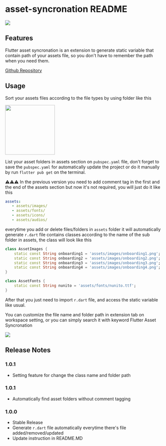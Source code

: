 # asset-syncronation README

<p float="left">
  <img src="https://raw.githubusercontent.com/yasfdany/flutter-asset-syncronation/master/assets/screenshots/preview.gif">
</p>

## Features

Flutter asset syncronation is an extension to generate static variable that contain path of your assets file, so you don't have to remember the path when you need them.

[Github Repository](https://github.com/yasfdany/flutter-asset-syncronation)

## Usage

Sort your assets files according to the file types by using folder like this

<p float="left">
  <img src="https://raw.githubusercontent.com/yasfdany/flutter-asset-syncronation/master/assets/screenshots/folder_path.jpg" width="160px">
</p>

List your asset folders in assets section on `pubspec.yaml` file, don't forget to save the `pubspec.yaml` for automatically update the project or do it manually by run `flutter pub get` on the terminal.

⚠️⚠️⚠️ In the previous version you need to add comment tag in the first and the end of the assets section but now it's not required, you will just do it like this

```yaml
assets:
   - assets/images/
   - assets/fonts/
   - assets/icons/
   - assets/audios/
```

everytime you add or delete files/folders in `assets` folder it will automatically generate `r.dart` file contains classes according to the name of the sub folder in assets, the class will look like this

```dart
class AssetImages {
	static const String onboarding1 = 'assets/images/onboarding1.png';
	static const String onboarding2 = 'assets/images/onboarding2.png';
	static const String onboarding3 = 'assets/images/onboarding3.png';
	static const String onboarding4 = 'assets/images/onboarding4.png';
}

class AssetFonts {
	static const String nunito = 'assets/fonts/nunito.ttf';
}
```

After that you just need to import `r.dart` file, and access the static variable like usual.

You can customize the file name and folder path in extension tab on workspace setting, or you can simply search it with keyword Flutter Asset Syncronation

<p float="left">
  <img src="https://raw.githubusercontent.com/yasfdany/flutter-asset-syncronation/master/assets/screenshots/workspace_setting.jpg">
</p>

## Release Notes

### 1.0.1

- Setting feature for change the class name and folder path

### 1.0.1

- Automatically find asset folders without comment tagging

### 1.0.0

- Stable Release
- Generate `r.dart` file automatically everytime there's file added/removed/updated
- Update instruction in README.MD